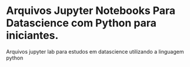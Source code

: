 # Arquivos Jupyter Notebooks Para Datascience com Python para iniciantes.
Arquivos jupyter lab para estudos em datascience utilizando a linguagem python 

